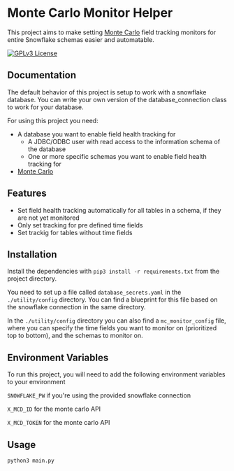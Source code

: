 
# Monte Carlo Monitor Helper

This project aims to make setting [Monte Carlo](https://www.montecarlodata.com) field tracking monitors for entire Snowflake schemas easier and automatable.

[![GPLv3 License](https://img.shields.io/badge/License-GPL%20v3-yellow.svg)](https://opensource.org/licenses/)
## Documentation

The default behavior of this project is setup to work with a snowflake database. You can write your own version of the database_connection class to work for your database.

For using this project you need:

* A database you want to enable field health tracking for
    * A JDBC/ODBC user with read access to the information schema of the database
    * One or more specific schemas you want to enable field health tracking for
* [Monte Carlo](https://www.montecarlodata.com)
## Features

- Set field health tracking automatically for all tables in a schema, if they are not yet monitored
- Only set tracking for pre defined time fields
- Set trackig for tables without time fields

  
## Installation

Install the dependencies with `pip3 install -r requirements.txt` from the project directory.

You need to set up a file called `database_secrets.yaml` in the `./utility/config` directory. You can find a blueprint for this file based on the snowflake connection in the same directory. 

In the `./utility/config` directory you can also find a `mc_monitor_config` file, where you can specify the time fields you want to monitor on (prioritized top to bottom), and the schemas to monitor on.
## Environment Variables

To run this project, you will need to add the following environment variables to your environment

`SNOWFLAKE_PW` if you're using the provided snowflake connection

`X_MCD_ID` for the monte carlo API

`X_MCD_TOKEN` for the monte carlo API

## Usage

```bash
python3 main.py
```

